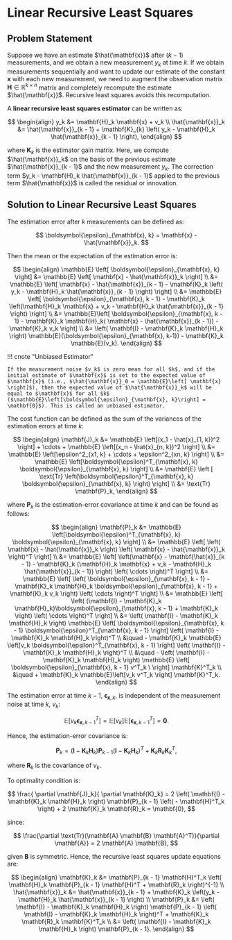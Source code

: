 # Linear Recursive Least Squares

## Problem Statement

Suppose we have an estimate $\hat{\mathbf{x}}$ after $(k - 1)$ measurements, and we obtain a new measurement $y_k$ at time $k$. If we obtain measurements sequentially and want to update our estimate of the constant $\mathbf{x}$ with each new measurement, we need to augment the observation matrix $\mathbf{H} \in \mathbb{R}^{k \times n}$ matrix and completely recompute the estimate $\hat{\mathbf{x}}$. Recursive least squares avoids this recomputation.

A **linear recursive least squares estimator** can be written as:

$$
\begin{align}
y_k &= \mathbf{H}_k \mathbf{x} + v_k \\
\hat{\mathbf{x}}_k &= \hat{\mathbf{x}}_{k - 1} + \mathbf{K}_{k} \left( y_k - \mathbf{H}_k \hat{\mathbf{x}}_{k - 1} \right),
\end{align}
$$

where $\mathbf{K}_k$ is the estimator gain matrix. Here, we compute $\hat{\mathbf{x}}_k$ on the basis of the previous estimate $\hat{\mathbf{x}}_{k - 1}$ and the new measurement $y_k$. The correction term $y_k - \mathbf{H}_k \hat{\mathbf{x}}_{k - 1}$ applied to the previous term $\hat{\mathbf{x}}$ is called the residual or innovation.

## Solution to Linear Recursive Least Squares

The estimation error after $k$ measurements can be defined as:

$$
\boldsymbol{\epsilon}_{\mathbf{x}, k} = \mathbf{x} - \hat{\mathbf{x}}_k.
$$

Then the mean or the expectation of the estimation error is:

$$
\begin{align}
\mathbb{E} \left[
\boldsymbol{\epsilon}_{\mathbf{x}, k} \right] &= \mathbb{E} \left[ \mathbf{x} - \hat{\mathbf{x}}_k \right] \\
&= \mathbb{E} \left[ \mathbf{x} - \hat{\mathbf{x}}_{k - 1} - \mathbf{K}_k \left( y_k - \mathbf{H}_k \hat{\mathbf{x}}_{k - 1} \right) \right] \\
&= \mathbb{E} \left[ \boldsymbol{\epsilon}_{\mathbf{x}, k - 1} - \mathbf{K}_k \left(\mathbf{H}_k \mathbf{x} + v_k - \mathbf{H}_k \hat{\mathbf{x}}_{k - 1} \right) \right] \\
&= \mathbb{E}\left[ \boldsymbol{\epsilon}_{\mathbf{x}, k - 1} - \mathbf{K}_k \mathbf{H}_k( \mathbf{x} - \hat{\mathbf{x}}_{k - 1}) - \mathbf{K}_k v_k \right] \\
&= \left( \mathbf{I} - \mathbf{K}_k \mathbf{H}_k \right) \mathbb{E}(\boldsymbol{\epsilon}_{\mathbf{x}, k-1}) - \mathbf{K}_k \mathbb{E}(v_k).
\end{align}
$$

!!! cnote "Unbiased Estimator"

    If the measurement noise $v_k$ is zero mean for all $k$, and if the initial estimate of $\mathbf{x}$ is set to the expected value of $\mathbf{x}$ (i.e., $\hat{\mathbf{x}}_0 = \mathbb{E}\left[ \mathbf{x} \right]$), then the expected value of $\hat{\mathbf{x}}_k$ will be equal to $\mathbf{x}$ for all $k$ ($\mathbb{E}\left[\boldsymbol{\epsilon}_{\mathbf{x}, k}\right] = \mathbf{0}$). This is called an unbiased estimator.

The cost function can be defined as the sum of the variances of the estimation errors at time $k$:

$$
\begin{align}
\mathbf{J}_k &= \mathbb{E} \left[(x_1 - \hat{x}_{1, k})^2 \right] + \cdots + \mathbb{E} \left[(x_n - \hat{x}_{n, k})^2 \right] \\
&= \mathbb{E} \left[\epsilon^2_{x1, k} + \cdots + \epsilon^2_{xn, k} \right] \\
&= \mathbb{E} \left[\boldsymbol{\epsilon}^T_{\mathbf{x}, k} \boldsymbol{\epsilon}_{\mathbf{x}, k} \right] \\
&= \mathbf{E} \left [ \text{Tr} \left(\boldsymbol{\epsilon}^T_{\mathbf{x}, k} \boldsymbol{\epsilon}_{\mathbf{x}, k}   \right) \right] \\
&= \text{Tr} \mathbf{P}_k,
\end{align}
$$

where $\mathbf{P}_k$ is the estimation-error covariance at time $k$ and can be found as follows:

$$
\begin{align}
\mathbf{P}_k &= \mathbb{E} \left[\boldsymbol{\epsilon}^T_{\mathbf{x}, k} \boldsymbol{\epsilon}_{\mathbf{x}, k} \right] \\
&= \mathbb{E} \left[ \left( \mathbf{x} - \hat{\mathbf{x}}_k \right) \left( \mathbf{x} - \hat{\mathbf{x}}_k \right)^T \right] \\
&= \mathbb{E} \left[ \left(\mathbf{x} - \mathbf{\hat{x}}_{k - 1} - \mathbf{K}_k (\mathbf{H}_k \mathbf{x} + v_k - \mathbf{H}_k \hat{\mathbf{x}}_{k - 1}) \right) \left( \cdots \right)^T \right] \\
&= \mathbb{E} \left[ \left( \boldsymbol{\epsilon}_{\mathbf{x}, k - 1} - \mathbf{K}_k \mathbf{H}_k \boldsymbol{\epsilon}_{\mathbf{x}, k - 1} + \mathbf{K}_k v_k \right) \left( \cdots \right)^T \right] \\
&= \mathbb{E} \left[ \left(  (\mathbf{I} - \mathbf{K}_k \mathbf{H}_k)\boldsymbol{\epsilon}_{\mathbf{x}, k - 1} + \mathbf{K}_k  \right) \left( \cdots \right)^T \right] \\
&= \left( \mathbf{I} - \mathbf{K}_k \mathbf{H}_k \right) \mathbb{E} \left[ \boldsymbol{\epsilon}_{\mathbf{x}, k - 1} \boldsymbol{\epsilon}^T_{\mathbf{x}, k - 1} \right] \left( \mathbf{I} - \mathbf{K}_k \mathbf{H}_k \right)^T \\
&\quad - \mathbf{K}_k \mathbb{E} \left[v_k \boldsymbol{\epsilon}^T_{\mathbf{x}, k - 1}  \right] \left( \mathbf{I} - \mathbf{K}_k \mathbf{H}_k \right)^T \\
&\quad - \left( \mathbf{I} - \mathbf{K}_k \mathbf{H}_k \right) \mathbb{E} \left[ \boldsymbol{\epsilon}_{\mathbf{x}, k - 1} v^T_k \ \right] \mathbf{K}^T_k \\
&\quad + \mathbf{K}_k \mathbb{E}\left[v_k v^T_k \right] \mathbf{K}^T_k.
\end{align}
$$

The estimation error at time $k - 1$, $\boldsymbol{\epsilon}_{\mathbf{x}, k}$, is independent of the measurement noise at time $k$, $v_k$:

$$
\mathbb{E}\left[ v_k \boldsymbol{\epsilon}^T_{\mathbf{x}, k - 1} \right] = \mathbb{E}\left[ v_k \right] \mathbb{E} \left[ \boldsymbol{\epsilon}^T_{\mathbf{x}, k - 1} \right] = \mathbf{0}.
$$

Hence, the estimation-error covariance is:

$$
\mathbf{P}_k = \left( \mathbf{I} - \mathbf{K}_k \mathbf{H}_k \right) \mathbf{P}_{k - 1} \left( \mathbf{I} - \mathbf{K}_k \mathbf{H}_k \right)^T + \mathbf{K}_k \mathbf{R}_k \mathbf{K}^T_k,
$$

where $\mathbf{R}_k$ is the covariance of $v_k$.

To optimality condition is:

$$
\frac{ \partial \mathbf{J}_k}{ \partial \mathbf{K}_k} = 2 \left( \mathbf{I} - \mathbf{K}_k \mathbf{H}_k \right) \mathbf{P}_{k - 1} \left( - \mathbf{H}^T_k \right) + 2 \mathbf{K}_k \mathbf{R}_k = \mathbf{0},
$$

since:

$$
\frac{\partial \text{Tr}(\mathbf{A} \mathbf{B} \mathbf{A}^T)}{\partial \mathbf{A}} = 2 \mathbf{A} \mathbf{B},
$$

given $\mathbf{B}$ is symmetric. Hence, the recursive least squares update equations are:

$$
\begin{align}
\mathbf{K}_k &= \mathbf{P}_{k - 1} \mathbf{H}^T_k \left( \mathbf{H}_k \mathbf{P}_{k - 1} \mathbf{H}^T + \mathbf{R}_k \right)^{-1} \\
\hat{\mathbf{x}}_k &= \hat{\mathbf{x}}_{k - 1} + \mathbf{K}_k \left(y_k - \mathbf{H}_k \hat{\mathbf{x}}_{k - 1} \right) \\
\mathbf{P}_k &= \left( \mathbf{I} - \mathbf{K}_k \mathbf{H}_k \right) \mathbf{P}_{k - 1} \left( \mathbf{I} - \mathbf{K}_k \mathbf{H}_k \right)^T + \mathbf{K}_k \mathbf{R}_k \mathbf{K}^T_k \\
&= \left( \mathbf{I} - \mathbf{K}_k \mathbf{H}_k \right) \mathbf{P}_{k - 1}.
\end{align}
$$

